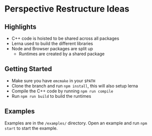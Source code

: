 # Perspective Restructure Ideas

## Highlights 

- C++ code is hoisted to be shared across all packages
- Lerna used to build the different libraries
- Node and Browser packages are split up
  - Runtimes are created by a shared package

## Getting Started

- Make sure you have `emcmake` in your `$PATH`
- Clone the branch and run `npm install`, this will also setup lerna
- Compile the C++ code by running `npm run compile`
- Run `npm run build` to build the runtimes

## Examples

Examples are in the `/examples/` directory. Open an example and run `npm start` to start the example. 
